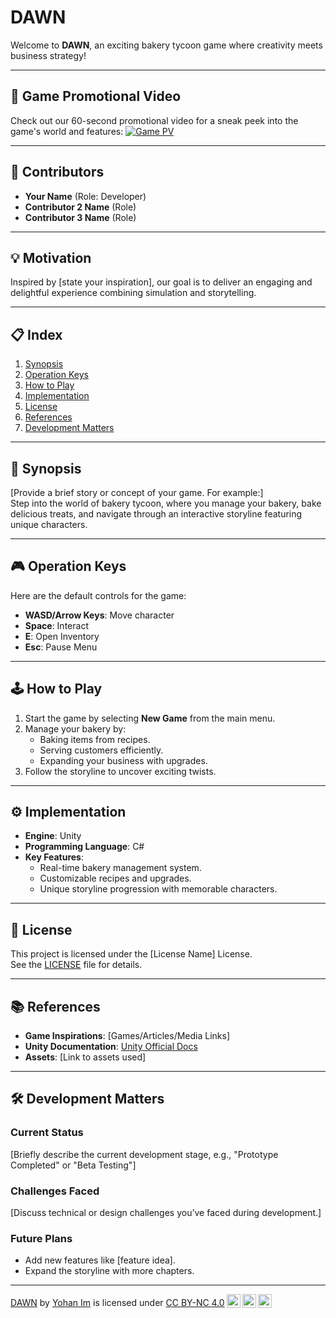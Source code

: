 # DAWN

Welcome to **DAWN**, an exciting bakery tycoon game where creativity meets business strategy!

---

## 🎥 Game Promotional Video
Check out our 60-second promotional video for a sneak peek into the game's world and features:
[![Game PV](link-to-your-thumbnail-or-image)](link-to-your-video)

---

## 👥 Contributors
- **Your Name** (Role: Developer)
- **Contributor 2 Name** (Role)
- **Contributor 3 Name** (Role)

---

## 💡 Motivation
Inspired by [state your inspiration], our goal is to deliver an engaging and delightful experience combining simulation and storytelling.

---

## 📋 Index
1. [Synopsis](#-synopsis)
2. [Operation Keys](#-operation-keys)
3. [How to Play](#-how-to-play)
4. [Implementation](#-implementation)
5. [License](#-license)
6. [References](#-references)
7. [Development Matters](#-development-matters)

---

## 📖 Synopsis
[Provide a brief story or concept of your game. For example:]  
Step into the world of bakery tycoon, where you manage your bakery, bake delicious treats, and navigate through an interactive storyline featuring unique characters.

---

## 🎮 Operation Keys
Here are the default controls for the game:
- **WASD/Arrow Keys**: Move character
- **Space**: Interact
- **E**: Open Inventory
- **Esc**: Pause Menu

---

## 🕹️ How to Play
1. Start the game by selecting **New Game** from the main menu.
2. Manage your bakery by:
   - Baking items from recipes.
   - Serving customers efficiently.
   - Expanding your business with upgrades.
3. Follow the storyline to uncover exciting twists.

---

## ⚙️ Implementation
- **Engine**: Unity
- **Programming Language**: C#  
- **Key Features**:
  - Real-time bakery management system.
  - Customizable recipes and upgrades.
  - Unique storyline progression with memorable characters.

---

## 📜 License
This project is licensed under the [License Name] License.  
See the [LICENSE](link-to-license-file) file for details.

---

## 📚 References
- **Game Inspirations**: [Games/Articles/Media Links]
- **Unity Documentation**: [Unity Official Docs](https://unity.com/)
- **Assets**: [Link to assets used]

---

## 🛠️ Development Matters
### Current Status
[Briefly describe the current development stage, e.g., "Prototype Completed" or "Beta Testing"]

### Challenges Faced
[Discuss technical or design challenges you’ve faced during development.]

### Future Plans
- Add new features like [feature idea].
- Expand the storyline with more chapters.

---

<p xmlns:cc="http://creativecommons.org/ns#" xmlns:dct="http://purl.org/dc/terms/"><a property="dct:title" rel="cc:attributionURL" href="https://github.com/YohanIm00/OSS_DAWN">DAWN</a> by <a rel="cc:attributionURL dct:creator" property="cc:attributionName" href="https://github.com/YohanIm00">Yohan Im</a> is licensed under <a href="https://creativecommons.org/licenses/by-nc/4.0/?ref=chooser-v1" target="_blank" rel="license noopener noreferrer" style="display:inline-block;">CC BY-NC 4.0<img style="height:22px!important;margin-left:3px;vertical-align:text-bottom;" src="https://mirrors.creativecommons.org/presskit/icons/cc.svg?ref=chooser-v1" alt=""><img style="height:22px!important;margin-left:3px;vertical-align:text-bottom;" src="https://mirrors.creativecommons.org/presskit/icons/by.svg?ref=chooser-v1" alt=""><img style="height:22px!important;margin-left:3px;vertical-align:text-bottom;" src="https://mirrors.creativecommons.org/presskit/icons/nc.svg?ref=chooser-v1" alt=""></a></p>
